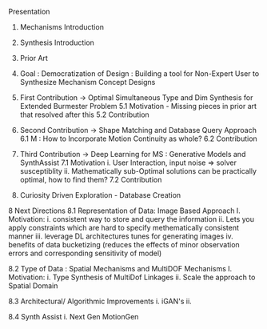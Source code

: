 Presentation

1. Mechanisms Introduction

2. Synthesis Introduction

3. Prior Art

4. Goal : Democratization of Design : Building a tool for Non-Expert User to Synthesize Mechanism Concept Designs

5. First Contribution -> Optimal Simultaneous Type and Dim Synthesis for Extended Burmester Problem
  5.1 Motivation - Missing pieces in prior art that resolved after this
  5.2 Contribution

6. Second Contribution -> Shape Matching and Database Query Approach
  6.1 M : How to Incorporate Motion Continuity as whole?
  6.2 Contribution

7. Third Contribution -> Deep Learning for MS : Generative Models and SynthAssist
  7.1 Motivation
    i. User Interaction, input noise => solver susceptiblity
    ii. Mathematically sub-Optimal solutions can be practically optimal, how to find them?
  7.2 Contribution

8. Curiosity Driven Exploration - Database Creation

8 Next Directions
  8.1 Representation of Data: Image Based Approach
     I. Motivation:
        i. consistent way to store and query the information
        ii. Lets you apply constraints which are hard to specify methematically consistent manner
        iii. leverage DL architectures tunes for generating images
        iv. benefits of data bucketizing (reduces the effects of minor observation errors and corresponding sensitivity of model)

  8.2 Type of Data : Spatial Mechanisms and MultiDOF Mechanisms
    I. Motivation:
        i. Type Synthesis of MultiDof Linkages
        ii. Scale the approach to Spatial Domain

  8.3 Architectural/ Algorithmic Improvements
      i. iGAN's
      ii.

  8.4 Synth Assist
      i. Next Gen MotionGen

